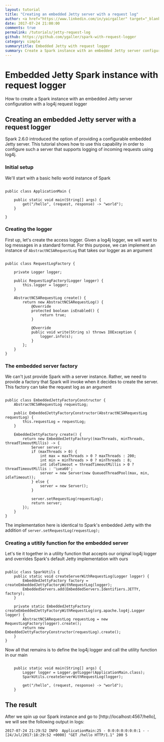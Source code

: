```yaml
---
layout: tutorial
title: "Creating an embedded Jetty server with a request log"
author: <a href="https://www.linkedin.com/in/yairgaller" target="_blank">Yair Galler</a>
date: 2017-07-24 21:00:00
comments: true
permalink: /tutorials/jetty-request-log
github: https://github.com/ygaller/spark-with-request-logger
category: simple
summarytitle: Embedded Jetty with request logger
summary: Create a Spark instance with an embedded Jetty server configuration with a log4j request logger
---
```


# Embedded Jetty Spark instance with request logger

How to create a Spark instance with an embedded Jetty server configuration with a log4j request logger

## Creating an embedded Jetty server with a request logger

Spark 2.6.0 introduced the option of providing a configurable embedded Jetty server. 
This tutorial shows how to use this capability in order to configure such a server
that supports logging of incoming requests using log4j.

### Initial setup

We'll start with a basic hello world instance of Spark

~~~

public class ApplicationMain {

    public static void main(String[] args) {
        get("/hello", (request, response) -> "world");
    }

}

~~~

### Creating the logger

First up, let's create the access logger. Given a log4j logger, we will want to log messages in a standard format. For this purpose, we can implement an instance of `AbstractNCSARequestLog` that takes our logger as an argument

~~~

public class RequestLogFactory {

    private Logger logger;

    public RequestLogFactory(Logger logger) {
        this.logger = logger;
    }

    AbstractNCSARequestLog create() {
        return new AbstractNCSARequestLog() {
            @Override
            protected boolean isEnabled() {
                return true;
            }

            @Override
            public void write(String s) throws IOException {
                logger.info(s);
            }
        };
    }
}

~~~

### The embedded server factory

We can't just provide Spark with a server instance. Rather, we need to provide a factory that Spark will invoke when it decides to create the server. This factory can take the request log as an argument

~~~

public class EmbeddedJettyFactoryConstructor {
    AbstractNCSARequestLog requestLog;

    public EmbeddedJettyFactoryConstructor(AbstractNCSARequestLog requestLog) {
        this.requestLog = requestLog;
    }

    EmbeddedJettyFactory create() {
        return new EmbeddedJettyFactory((maxThreads, minThreads, threadTimeoutMillis) -> {
            Server server;
            if (maxThreads > 0) {
                int max = maxThreads > 0 ? maxThreads : 200;
                int min = minThreads > 0 ? minThreads : 8;
                int idleTimeout = threadTimeoutMillis > 0 ? threadTimeoutMillis : '\uea60';
                server = new Server(new QueuedThreadPool(max, min, idleTimeout));
            } else {
                server = new Server();
            }

            server.setRequestLog(requestLog);
            return server;
        });
    }
}

~~~

The implementation here is identical to Spark's embedded Jetty with the addition of `server.setRequestLog(requestLog);`

### Creating a utitily function for the embedded server

Let's tie it together in a utility function that accepts our original log4j logger and overrides Spark's default Jetty implementation with ours

~~~

public class SparkUtils {
    public static void createServerWithRequestLog(Logger logger) {
        EmbeddedJettyFactory factory = createEmbeddedJettyFactoryWithRequestLog(logger);
        EmbeddedServers.add(EmbeddedServers.Identifiers.JETTY, factory);
    }

    private static EmbeddedJettyFactory createEmbeddedJettyFactoryWithRequestLog(org.apache.log4j.Logger logger) {
        AbstractNCSARequestLog requestLog = new RequestLogFactory(logger).create();
        return new EmbeddedJettyFactoryConstructor(requestLog).create();
    }
}

~~~

Now all that remains is to define the log4j logger and call the utility function in our main 

~~~

    public static void main(String[] args) {
        Logger logger = Logger.getLogger(ApplicationMain.class);
        SparkUtils.createServerWithRequestLog(logger);

        get("/hello", (request, response) -> "world");
    }

~~~

## The result

After we spin up our Spark instance and go to [http://localhost:4567/hello], we will see the following output in logs:

`
2017-07-24 21:29:52 INFO  ApplicationMain:25 - 0:0:0:0:0:0:0:1 - - [24/Jul/2017:18:29:52 +0000] "GET /hello HTTP/1.1" 200 5 
`
